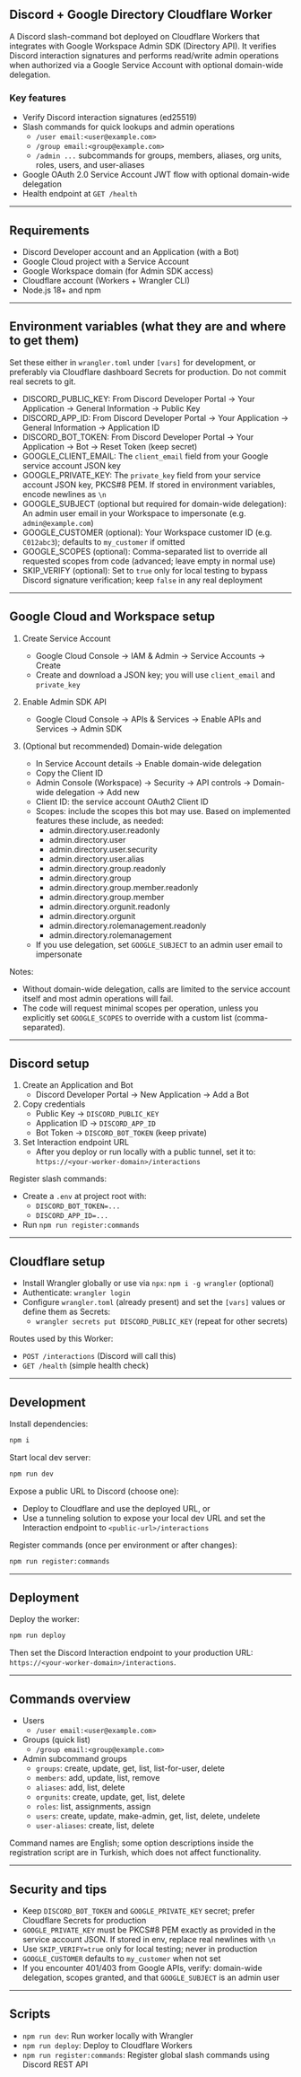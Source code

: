 ## Discord + Google Directory Cloudflare Worker

A Discord slash-command bot deployed on Cloudflare Workers that integrates with Google Workspace Admin SDK (Directory API). It verifies Discord interaction signatures and performs read/write admin operations when authorized via a Google Service Account with optional domain-wide delegation.

### Key features
- Verify Discord interaction signatures (ed25519)
- Slash commands for quick lookups and admin operations
  - `/user email:<user@example.com>`
  - `/group email:<group@example.com>`
  - `/admin ...` subcommands for groups, members, aliases, org units, roles, users, and user-aliases
- Google OAuth 2.0 Service Account JWT flow with optional domain-wide delegation
- Health endpoint at `GET /health`

---

## Requirements
- Discord Developer account and an Application (with a Bot)
- Google Cloud project with a Service Account
- Google Workspace domain (for Admin SDK access)
- Cloudflare account (Workers + Wrangler CLI)
- Node.js 18+ and npm

---

## Environment variables (what they are and where to get them)

Set these either in `wrangler.toml` under `[vars]` for development, or preferably via Cloudflare dashboard Secrets for production. Do not commit real secrets to git.

- DISCORD_PUBLIC_KEY: From Discord Developer Portal → Your Application → General Information → Public Key
- DISCORD_APP_ID: From Discord Developer Portal → Your Application → General Information → Application ID
- DISCORD_BOT_TOKEN: From Discord Developer Portal → Your Application → Bot → Reset Token (keep secret)
- GOOGLE_CLIENT_EMAIL: The `client_email` field from your Google service account JSON key
- GOOGLE_PRIVATE_KEY: The `private_key` field from your service account JSON key, PKCS#8 PEM. If stored in environment variables, encode newlines as `\n`
- GOOGLE_SUBJECT (optional but required for domain-wide delegation): An admin user email in your Workspace to impersonate (e.g. `admin@example.com`)
- GOOGLE_CUSTOMER (optional): Your Workspace customer ID (e.g. `C012abc3`); defaults to `my_customer` if omitted
- GOOGLE_SCOPES (optional): Comma-separated list to override all requested scopes from code (advanced; leave empty in normal use)
- SKIP_VERIFY (optional): Set to `true` only for local testing to bypass Discord signature verification; keep `false` in any real deployment

---

## Google Cloud and Workspace setup
1) Create Service Account
   - Google Cloud Console → IAM & Admin → Service Accounts → Create
   - Create and download a JSON key; you will use `client_email` and `private_key`

2) Enable Admin SDK API
   - Google Cloud Console → APIs & Services → Enable APIs and Services → Admin SDK

3) (Optional but recommended) Domain-wide delegation
   - In Service Account details → Enable domain-wide delegation
   - Copy the Client ID
   - Admin Console (Workspace) → Security → API controls → Domain-wide delegation → Add new
   - Client ID: the service account OAuth2 Client ID
   - Scopes: include the scopes this bot may use. Based on implemented features these include, as needed:
     - admin.directory.user.readonly
     - admin.directory.user
     - admin.directory.user.security
     - admin.directory.user.alias
     - admin.directory.group.readonly
     - admin.directory.group
     - admin.directory.group.member.readonly
     - admin.directory.group.member
     - admin.directory.orgunit.readonly
     - admin.directory.orgunit
     - admin.directory.rolemanagement.readonly
     - admin.directory.rolemanagement
   - If you use delegation, set `GOOGLE_SUBJECT` to an admin user email to impersonate

Notes:
- Without domain-wide delegation, calls are limited to the service account itself and most admin operations will fail.
- The code will request minimal scopes per operation, unless you explicitly set `GOOGLE_SCOPES` to override with a custom list (comma-separated).

---

## Discord setup
1) Create an Application and Bot
   - Discord Developer Portal → New Application → Add a Bot
2) Copy credentials
   - Public Key → `DISCORD_PUBLIC_KEY`
   - Application ID → `DISCORD_APP_ID`
   - Bot Token → `DISCORD_BOT_TOKEN` (keep private)
3) Set Interaction endpoint URL
   - After you deploy or run locally with a public tunnel, set it to: `https://<your-worker-domain>/interactions`

Register slash commands:
- Create a `.env` at project root with:
  - `DISCORD_BOT_TOKEN=...`
  - `DISCORD_APP_ID=...`
- Run `npm run register:commands`

---

## Cloudflare setup
- Install Wrangler globally or use via `npx`: `npm i -g wrangler` (optional)
- Authenticate: `wrangler login`
- Configure `wrangler.toml` (already present) and set the `[vars]` values or define them as Secrets:
  - `wrangler secrets put DISCORD_PUBLIC_KEY` (repeat for other secrets)

Routes used by this Worker:
- `POST /interactions` (Discord will call this)
- `GET /health` (simple health check)

---

## Development
Install dependencies:

```bash
npm i
```

Start local dev server:

```bash
npm run dev
```

Expose a public URL to Discord (choose one):
- Deploy to Cloudflare and use the deployed URL, or
- Use a tunneling solution to expose your local dev URL and set the Interaction endpoint to `<public-url>/interactions`

Register commands (once per environment or after changes):

```bash
npm run register:commands
```

---

## Deployment
Deploy the worker:

```bash
npm run deploy
```

Then set the Discord Interaction endpoint to your production URL: `https://<your-worker-domain>/interactions`.

---

## Commands overview
- Users
  - `/user email:<user@example.com>`
- Groups (quick list)
  - `/group email:<group@example.com>`
- Admin subcommand groups
  - `groups`: create, update, get, list, list-for-user, delete
  - `members`: add, update, list, remove
  - `aliases`: add, list, delete
  - `orgunits`: create, update, get, list, delete
  - `roles`: list, assignments, assign
  - `users`: create, update, make-admin, get, list, delete, undelete
  - `user-aliases`: create, list, delete

Command names are English; some option descriptions inside the registration script are in Turkish, which does not affect functionality.

---

## Security and tips
- Keep `DISCORD_BOT_TOKEN` and `GOOGLE_PRIVATE_KEY` secret; prefer Cloudflare Secrets for production
- `GOOGLE_PRIVATE_KEY` must be PKCS#8 PEM exactly as provided in the service account JSON. If stored in env, replace real newlines with `\n`
- Use `SKIP_VERIFY=true` only for local testing; never in production
- `GOOGLE_CUSTOMER` defaults to `my_customer` when not set
- If you encounter 401/403 from Google APIs, verify: domain-wide delegation, scopes granted, and that `GOOGLE_SUBJECT` is an admin user

---

## Scripts
- `npm run dev`: Run worker locally with Wrangler
- `npm run deploy`: Deploy to Cloudflare Workers
- `npm run register:commands`: Register global slash commands using Discord REST API